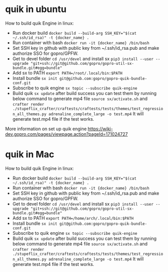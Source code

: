 # quik in ubuntu
How to build quik Engine in linux:
* Run docker build `docker build --build-arg SSH_KEY="$(cat ~/.ssh/id_rsa)" -t {docker_name} .`
* Run container with bash `docker run -it {docker_name} /bin/bash`
* Set SSH key in github with public key from ~/.ssh/id_rsa.pub and make authorize SSO for gopro/GPFW.
* Get to devel folder `cd /usr/devel` and install sx `pip3 install --user --upgrade "git+ssh://git@github.com/gopro/gopro-util-sx-bundle.git#egg=bundle"`
* Add sx to PATH `export PATH=/root/.local/bin:$PATH`
* Install bundle `sx init git@github.com:gopro/gopro-quik-bundle-conf.git`
* Subscribe to quik engine `sx topic --subscribe quik-engine`
* Build quik `sx update` after build success you can test them by running below command to generate mp4 file
`source sx/activate.sh` and `crafter render ./stupeflix_crafter/craftests/craftests/tests/themes/test_regression_all_themes.py adrenaline_complete_large -o test.mp4`
  It will generate test.mp4 file if the test works.
  
More information on set up quik engine https://wiki-dev.gopro.com/pages/viewpage.action?pageId=171024727

# quik in Mac
How to build quik Engine in linux:
* Run docker build `docker build --build-arg SSH_KEY="$(cat ~/.ssh/id_rsa)" -t {docker_name} .`
* Run container with bash `docker run -it {docker_name} /bin/bash`
* Set SSH key in github with public key from ~/.ssh/id_rsa.pub and make authorize SSO for gopro/GPFW.
* Get to devel folder `cd /usr/devel` and install sx `pip3 install --user --upgrade "git+ssh://git@github.com/gopro/gopro-util-sx-bundle.git#egg=bundle"`
* Add sx to PATH `export PATH=/home/arch/.local/bin:$PATH`
* Install bundle `sx init git@github.com:gopro/gopro-quik-bundle-conf.git`
* Subscribe to quik engine `sx topic --subscribe quik-engine`
* Build quik `sx update` after build success you can test them by running below command to generate mp4 file
  `source sx/activate.sh` and `crafter render ./stupeflix_crafter/craftests/craftests/tests/themes/test_regression_all_themes.py adrenaline_complete_large -o test.mp4`
  It will generate test.mp4 file if the test works.


